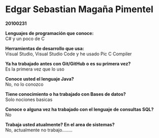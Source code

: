 # Edgar Sebastian Magaña Pimentel
**20100231**


**Lenguajes de programación que conoce:**  
C# y un poco de C

**Herramientas de desarrollo que usa:**  
Visual Studio, Visual Studio Code y he usado Pic C Compiler


**Ya ha trabajado antes con Git/GitHub o es su primera vez?**  
Es la primera vez que lo uso

**Conoce usted el lenguaje Java?**  
No, no lo conozco

**Tiene conocimiento o ha trabajado con Bases de datos?**  
Solo nociones basicas


**Conoce o alguna vez ha trabajado con el lenguaje de consultas SQL?**  
No

**Trabaja usted atualmente? En el area de sistemas?**  
No, actualmente no trabajo........
